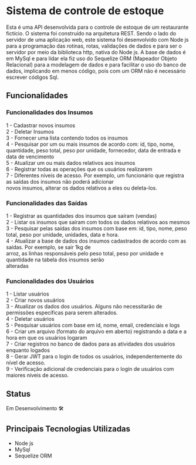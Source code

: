 # Sistema de controle de estoque
Esta é uma API desenvolvida para o controle de estoque de um restaurante fictício. O sistema foi construído na arquitetura
REST. Sendo o lado do servidor de uma aplicação web, este sistema foi desenvolvido com Node js para a programação das rotinas, rotas, validações de dados e para
ser o servidor por meio da biblioteca http, nativa do Node js.
A base de dados é em MySql e para lidar ela fiz uso do Sequelize ORM (Mapeador Objeto Relacional) para a modelagem de dados e para facilitar o uso do banco de dados, implicando
em menos código, pois com um ORM não é necessário escrever códigos Sql.

## Funcionalidades
### Funcionalidades dos Insumos

1 - Cadastrar novos insumos<br>
2 - Deletar Insumos<br>
3 - Fornecer uma lista contendo todos os insumos<br>
4 - Pesquisar por um ou mais insumos de acordo com: id, tipo, nome, quantidade, peso total,
    peso por unidade, fornecedor, data de entrada e data de vencimento<br>
5 - Atualizar um ou mais dados relativos aos insumos<br>
6 - Registrar todas as operações que os usuários realizarem<br>
7 - Diferentes níveis de acesso. Por exemplo, um funcionário que registra as saídas dos insumos não poderá adicionar<br>
    novos insumos, alterar os dados relativos a eles ou deleta-los.<br>

### Funcionalidades das Saídas

1 - Registrar as quantidades dos insumos que saíram (vendas)<br>
2 - Listar os insumos que saíram com todos os dados relativos aos mesmos<br>
3 - Pesquisar pelas saídas dos insumos com base em: id, tipo, nome, peso total, peso por unidade, unidades,
    data e hora.<br>
4 - Atualizar a base de dados dos insumos cadastrados de acordo com as saídas. Por exemplo, se sair 1kg de<br>
    arroz, as linhas responsáveis pelo peso total, peso por unidade e quantidade na tabela dos insumos serão<br>
    alteradas<br>

### Funcionalidades dos Usuários

1 - Listar usuários<br>
2 - Criar novos usuários<br>
3 - Atualizar os dados dos usuários. Alguns não necessitarão de permissões específicas para serem alterados.<br>
4 - Deletar usuários<br>
5 - Pesquisar usuários com base em id, nome, email, credenciais e logs<br>
6 - Criar um arquivo (formato do arquivo em aberto) registrando a data e a hora em que os usuários logaram<br>
7 - Criar registros no banco de dados para as atividades dos usuários enquanto logados<br>
8 - Gerar JWT para o login de todos os usuários, independentemente do nível de acesso.<br>
9 - Verificação adicional de credenciais para o login de usuários com maiores níveis de acesso.<br>

## Status
Em Desenvolvimento 🛠️

## Principais Tecnologias Utilizadas
- Node js
- MySql
- Sequelize ORM
